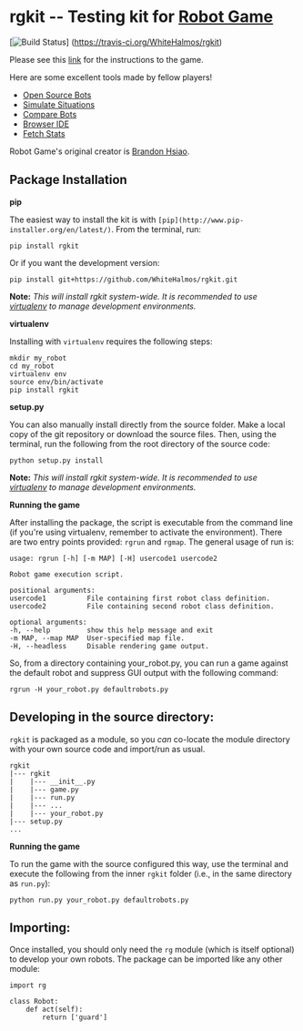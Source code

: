 rgkit -- Testing kit for [Robot Game](http://robotgame.net/)
========================

[![Build Status](https://travis-ci.org/WhiteHalmos/rgkit.png?branch=master)]
(https://travis-ci.org/WhiteHalmos/rgkit)

Please see this [link](http://robotgame.net/rules) for the
instructions to the game.

Here are some excellent tools made by fellow players!
* [Open Source Bots](https://github.com/mpeterv/robotgame-bots)
* [Simulate Situations](https://github.com/mpeterv/rgsimulator)
* [Compare Bots](https://github.com/mueslo/rgcompare)
* [Browser IDE](https://github.com/bsuh/rgfiddle)
* [Fetch Stats](https://github.com/afffsdd/Get-Robot)

Robot Game's original creator is
[Brandon Hsiao](https://github.com/brandonhsiao).

## Package Installation

__pip__

The easiest way to install the kit is with
`[pip](http://www.pip-installer.org/en/latest/)`. From the terminal, run:

    pip install rgkit

Or if you want the development version:

    pip install git+https://github.com/WhiteHalmos/rgkit.git

__Note:__ *This will install rgkit system-wide. It is recommended to use
[virtualenv](http://www.virtualenv.org/en/latest/) to manage development
environments.*

__virtualenv__

Installing with `virtualenv` requires the following steps:

    mkdir my_robot
    cd my_robot
    virtualenv env
    source env/bin/activate
    pip install rgkit

__setup.py__

You can also manually install directly from the source folder. Make a local
copy of the git repository or download the source files. Then, using the
terminal, run the following from the root directory of the source code:

    python setup.py install

__Note:__ *This will install rgkit system-wide. It is recommended to use
[virtualenv](http://www.virtualenv.org/en/latest/) to manage development
environments.*

__Running the game__

After installing the package, the script is executable from the command line
(if you're using virtualenv, remember to activate the environment). There are
two entry points provided: `rgrun` and `rgmap`. The general usage of run is:

    usage: rgrun [-h] [-m MAP] [-H] usercode1 usercode2

    Robot game execution script.

    positional arguments:
    usercode1          File containing first robot class definition.
    usercode2          File containing second robot class definition.

    optional arguments:
    -h, --help         show this help message and exit
    -m MAP, --map MAP  User-specified map file.
    -H, --headless     Disable rendering game output.

So, from a directory containing your_robot.py, you can run a game against the
default robot and suppress GUI output with the following command:

    rgrun -H your_robot.py defaultrobots.py

## Developing in the source directory:

`rgkit` is packaged as a module, so you *can* co-locate the module directory
with your own source code and import/run as usual.

    rgkit
    |--- rgkit
    |    |--- __init__.py
    |    |--- game.py
    |    |--- run.py
    |    |--- ...
    |    |--- your_robot.py
    |--- setup.py
    ...

__Running the game__

To run the game with the source configured this way, use the terminal and
execute the following from the inner `rgkit` folder (i.e., in the same
directory as `run.py`):

    python run.py your_robot.py defaultrobots.py

## Importing:

Once installed, you should only need the `rg` module (which is itself optional)
to develop your own robots. The package can be imported like any other module:

    import rg

    class Robot:
        def act(self):
            return ['guard']
